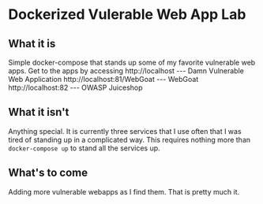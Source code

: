 # Dockerized Vulerable Web App Lab
## What it is
Simple docker-compose that stands up some of my favorite vulnerable web apps. Get to the apps by accessing
http://localhost   --- Damn Vulnerable Web Application
http://localhost:81/WebGoat  --- WebGoat
http://localhost:82 --- OWASP Juiceshop

## What it isn't

Anything special. It is currently three services that I use often that I was tired of standing up in a complicated way. This requires nothing more than `docker-compose up` to stand all the services up. 

## What's to come
Adding more vulnerable webapps as I find them. That is pretty much it. 
